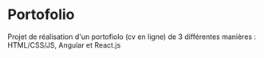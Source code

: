 # Portofolio
Projet de réalisation d'un portofiolo (cv en ligne) de 3 différentes manières : HTML/CSS/JS, Angular et React.js
